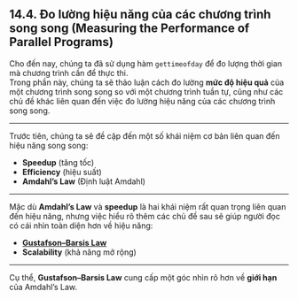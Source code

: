 ## 14.4. Đo lường hiệu năng của các chương trình song song (Measuring the Performance of Parallel Programs)

Cho đến nay, chúng ta đã sử dụng hàm `gettimeofday` để đo lượng thời gian mà chương trình cần để thực thi.  
Trong phần này, chúng ta sẽ thảo luận cách đo lường **mức độ hiệu quả** của một chương trình song song so với một chương trình tuần tự, cũng như các chủ đề khác liên quan đến việc đo lường hiệu năng của các chương trình song song.

---

Trước tiên, chúng ta sẽ đề cập đến một số khái niệm cơ bản liên quan đến hiệu năng song song:

- **Speedup** (tăng tốc)  
- **Efficiency** (hiệu suất)  
- **Amdahl’s Law** (Định luật Amdahl)

---

Mặc dù **Amdahl’s Law** và **speedup** là hai khái niệm rất quan trọng liên quan đến hiệu năng, nhưng việc hiểu rõ thêm các chủ đề sau sẽ giúp người đọc có cái nhìn toàn diện hơn về hiệu năng:

- [**Gustafson–Barsis Law**](performance_advanced.html#_gustafson_barsis_law)  
- **Scalability** (khả năng mở rộng)

---

Cụ thể, **Gustafson–Barsis Law** cung cấp một góc nhìn rõ hơn về **giới hạn** của Amdahl’s Law.



